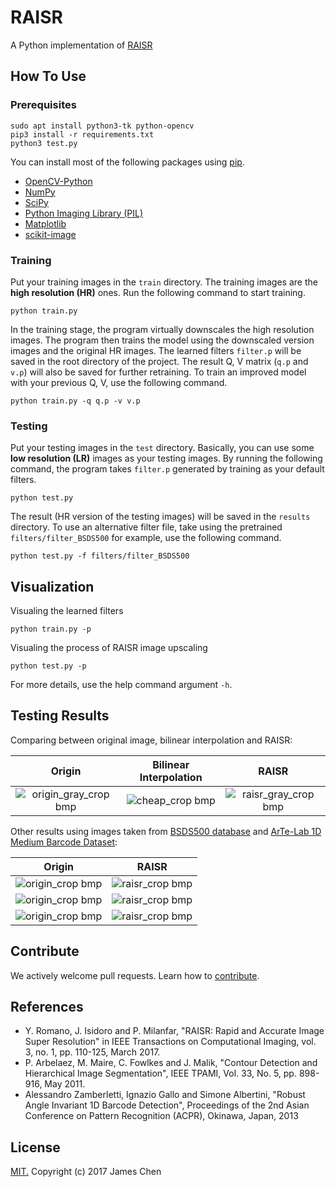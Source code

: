 # RAISR

A Python implementation of [RAISR](http://ieeexplore.ieee.org/document/7744595/)

## How To Use

### Prerequisites

```
sudo apt install python3-tk python-opencv
pip3 install -r requirements.txt
python3 test.py
```

You can install most of the following packages using [pip](https://pypi.python.org/pypi/pip).

* [OpenCV-Python](https://pypi.python.org/pypi/opencv-python)
* [NumPy](http://www.numpy.org/)
* [SciPy](https://www.scipy.org/)
* [Python Imaging Library (PIL)](http://www.pythonware.com/products/pil/)
* [Matplotlib](https://matplotlib.org/)
* [scikit-image](http://scikit-image.org/)

### Training

Put your training images in the `train` directory. The training images are the **high resolution (HR)** ones. Run the following command to start training.

```
python train.py
```

In the training stage, the program virtually downscales the high resolution images. The program then trains the model using the downscaled version images and the original HR images. The learned filters `filter.p` will be saved in the root directory of the project.
The result Q, V matrix (`q.p` and `v.p`) will also be saved for further retraining. To train an improved model with your previous Q, V, use the following command.

```
python train.py -q q.p -v v.p
```

### Testing

Put your testing images in the `test` directory. Basically, you can use some **low resolution (LR)** images as your testing images. By running the following command, the program takes `filter.p` generated by training as your default filters.

```
python test.py
```

The result (HR version of the testing images) will be saved in the `results` directory.
To use an alternative filter file, take using the pretrained `filters/filter_BSDS500` for example, use the following command.

```
python test.py -f filters/filter_BSDS500
```

## Visualization

Visualing the learned filters

```
python train.py -p
```

Visualing the process of RAISR image upscaling

```
python test.py -p
```

For more details, use the help command argument `-h`.

## Testing Results

Comparing between original image, bilinear interpolation and RAISR:

|         Origin         | Bilinear Interpolation |         RAISR          |
|:----------------------:|:----------------------:|:----------------------:|
|![origin_gray_crop bmp](https://user-images.githubusercontent.com/12198424/27002908-28a69cf2-4e1f-11e7-954d-1135950cd760.png)|![cheap_crop bmp](https://user-images.githubusercontent.com/12198424/27002909-28a7834c-4e1f-11e7-875e-30bb4eaaa0d3.png)|![raisr_gray_crop bmp](https://user-images.githubusercontent.com/12198424/27002910-28ae90f6-4e1f-11e7-83e5-3e63ca07b308.png)|

Other results using images taken from [BSDS500 database](https://www2.eecs.berkeley.edu/Research/Projects/CS/vision/grouping/resources.html) and [ArTe-Lab 1D Medium Barcode Dataset](http://artelab.dista.uninsubria.it/downloads/datasets/barcode/medium_barcode_1d/medium_barcode_1d.html):

|     Origin    |     RAISR     |
|:-------------:|:-------------:|
|![origin_crop bmp](https://user-images.githubusercontent.com/12198424/27002925-81cf7f88-4e1f-11e7-8a75-4975db1d37b8.png)|![raisr_crop bmp](https://user-images.githubusercontent.com/12198424/27002926-81d126b2-4e1f-11e7-8814-f2fce323caac.png)|
|![origin_crop bmp](https://user-images.githubusercontent.com/12198424/27002932-a39f6cc2-4e1f-11e7-9dea-3aa79a9d9764.png)|![raisr_crop bmp](https://user-images.githubusercontent.com/12198424/27002933-a3a248ac-4e1f-11e7-9c81-807d3a5eac90.png)|
|![origin_crop bmp](https://user-images.githubusercontent.com/12198424/27002942-c9ba697a-4e1f-11e7-8743-d41be65c09d3.png)|![raisr_crop bmp](https://user-images.githubusercontent.com/12198424/27002943-c9bcefd8-4e1f-11e7-9e55-bf5d93f17a9c.png)|

## Contribute

We actively welcome pull requests. Learn how to [contribute](https://github.com/movehand/raisr/blob/master/docs/CONTRIBUTING.md).

## References

* Y. Romano, J. Isidoro and P. Milanfar, "RAISR: Rapid and Accurate Image Super Resolution" in IEEE Transactions on Computational Imaging, vol. 3, no. 1, pp. 110-125, March 2017.
* P. Arbelaez, M. Maire, C. Fowlkes and J. Malik, "Contour Detection and Hierarchical Image Segmentation", IEEE TPAMI, Vol. 33, No. 5, pp. 898-916, May 2011.
* Alessandro Zamberletti, Ignazio Gallo and Simone Albertini, "Robust Angle Invariant 1D Barcode Detection", Proceedings of the 2nd Asian Conference on Pattern Recognition (ACPR), Okinawa, Japan, 2013

## License

[MIT.](https://github.com/movehand/raisr/blob/master/LICENSE) Copyright (c) 2017 James Chen
